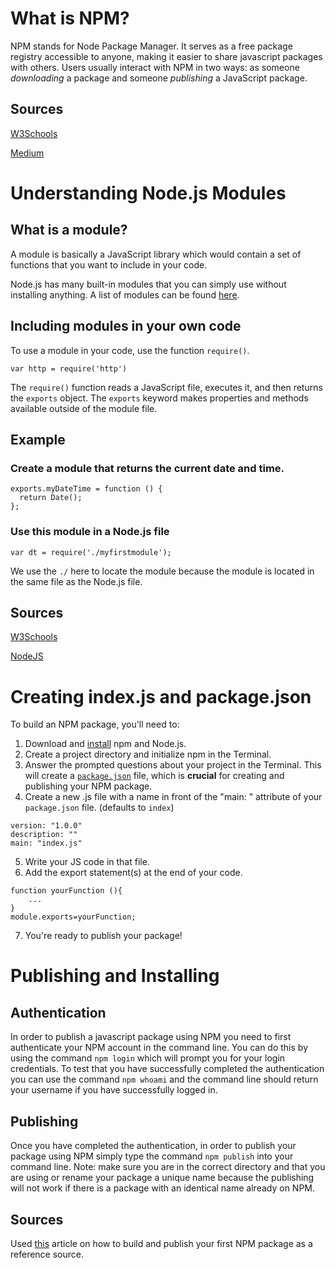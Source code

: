 # What is NPM?

NPM stands for Node Package Manager. It serves as a free package registry accessible to anyone, making it easier to share javascript packages with others. Users usually interact with NPM in two ways: as someone *downloading* a package and someone *publishing* a JavaScript package.

## Sources

[W3Schools](https://www.w3schools.com/whatis/whatis_npm.asp)

[Medium](https://medium.com/the-andela-way/build-and-publish-your-first-npm-package-a4daf0e2431)

# Understanding Node.js Modules

## What is a module?

A module is basically a JavaScript library which would contain a set of functions that you want to include in your code.

Node.js has many built-in modules that you can simply use without installing anything. A list of modules can be found [here](https://www.w3schools.com/nodejs/ref_modules.asp).

## Including modules in your own code

To use a module in your code, use the function `require()`.

<pre><code>var http = require('http')</code></pre>

The `require()` function reads a JavaScript file, executes it, and then returns the `exports` object. The `exports` keyword makes properties and methods available outside of the module file.

## Example

### Create a module that returns the current date and time.

<pre><code>exports.myDateTime = function () {
  return Date();
};</code></pre>

### Use this module in a Node.js file

<pre><code>var dt = require('./myfirstmodule');</code></pre>

We use the `./` here to locate the module because the module is located in the same file as the Node.js file.

## Sources

[W3Schools](https://www.w3schools.com/nodejs/nodejs_modules.asp)

[NodeJS](https://nodejs.org/en/knowledge/getting-started/what-is-require/)

# Creating index.js and package.json

To build an NPM package, you'll need to:
1. Download and [install](https://docs.npmjs.com/downloading-and-installing-node-js-and-npm) npm and Node.js. 
2. Create a project directory and initialize npm in the Terminal.
3. Answer the prompted questions about your project in the Terminal. This will create a [`package.json`](https://docs.npmjs.com/creating-a-package-json-file) file, which is **crucial** for creating and publishing your NPM package. 
4. Create a new .js file with a name in front of the "main: " attribute of your `package.json` file. (defaults to `index`)
```
version: "1.0.0"
description: ""
main: "index.js"
```
5. Write your JS code in that file.
6. Add the export statement(s) at the end of your code. 
```
function yourFunction (){
    ...
}
module.exports=yourFunction; 
``` 
7. You're ready to publish your package!

# Publishing and Installing

## Authentication

In order to publish a javascript package using NPM you need to first authenticate your NPM account in the command line. You can do this by using the command `npm login` which will prompt you for your login credentials. To test that you have successfully completed the authentication you can use the command `npm whoami` and the command line should return your username if you have successfully logged in.

## Publishing

Once you have completed the authentication, in order to publish your package using NPM simply type the command `npm publish` into your command line.
Note: make sure you are in the correct directory and that you are using or rename your package a unique name because the publishing will not work if there is a package with an identical name already on NPM.

## Sources

Used [this](https://medium.com/the-andela-way/build-and-publish-your-first-npm-package-a4daf0e2431) article on how to build and publish your first NPM package as a reference source.